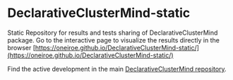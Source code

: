 # DeclarativeClusterMind-static
Static Repository for results and tests sharing of DeclarativeClusterMind package. 
Go to the interactive page to visualize the results directly in the browser [https://oneiroe.github.io/DeclarativeClusterMind-static/](https://oneiroe.github.io/DeclarativeClusterMind-static/)

Find the active development in the main [DeclarativeClusterMind repository](https://github.com/Oneiroe/DeclarativeClusterMind).
